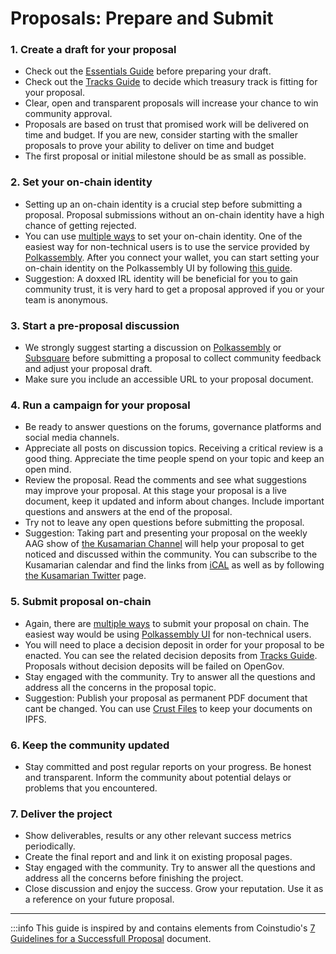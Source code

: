 # Proposals: Prepare and Submit

### 1. Create a draft for your proposal
- Check out the [Essentials Guide](https://www.opengov.watch/guides/proposals_essentials) before preparing your draft.
- Check out the [Tracks Guide](https://www.opengov.watch/guides/proposals_tracks) to decide which treasury track is fitting for your proposal.
- Clear, open and transparent proposals will increase your chance to win community approval.
- Proposals are based on trust that promised work will be delivered on time and budget. If you are new, consider starting with the smaller proposals to prove your ability to deliver on time and budget
- The first proposal or initial milestone should be as small as possible.

### 2. Set your on-chain identity
- Setting up an on-chain identity is a crucial step before submitting a proposal. Proposal submissions without an on-chain identity have a high chance of getting rejected.
- You can use [multiple ways](https://wiki.polkadot.network/docs/learn-identity) to set your on-chain identity. One of the easiest way for non-technical users is to use the service provided by [Polkassembly](https://polkadot.polkassembly.io/opengov). After you connect your wallet, you can start setting your on-chain identity on the Polkassembly UI by following [this guide](https://docs.polkassembly.io/polkassembly-101/polkassembly-setup/verify-your-identity).
- Suggestion: A doxxed IRL identity will be beneficial for you to gain community trust, it is very hard to get a proposal approved if you or your team is anonymous.

### 3. Start a pre-proposal discussion
- We strongly suggest starting a discussion on [Polkassembly](https://polkadot.polkassembly.io/discussions) or [Subsquare](https://polkadot.subsquare.io/discussions) before submitting a proposal to collect community feedback and adjust your proposal draft.
- Make sure you include an accessible URL to your proposal document.

### 4. Run a campaign for your proposal
- Be ready to answer questions on the forums, governance platforms and social media channels. 
- Appreciate all posts on discussion topics. Receiving a critical review is a good thing. Appreciate the time people spend on your topic and keep an open mind.
- Review the proposal. Read the comments and see what suggestions may improve your proposal. At this stage your proposal is a live document, keep it updated and inform about changes. Include important questions and answers at the end of the proposal.
- Try not to leave any open questions before submitting the proposal.
- Suggestion: Taking part and presenting your proposal on the weekly AAG show of [the Kusamarian Channel](https://www.youtube.com/@TheKusamarian) will help your proposal to get noticed and discussed within the community. You can subscribe to the Kusamarian calendar and find the links from [iCAL](https://calendar.google.com/calendar/ical/5bc9ebf4456fdf8f953e8906acb210a1a37740301e05d7e78854101f8988d905%40group.calendar.google.com/public/basic.ics) as well as by following [the Kusamarian Twitter](https://twitter.com/TheKusamarian) page.

### 5. Submit proposal on-chain
- Again, there are [multiple ways](https://wiki.polkadot.network/docs/learn-guides-polkadot-opengov#create-a-referenda-proposal) to submit your proposal on chain. The easiest way would be using [Polkassembly UI](https://polkadot.polkassembly.io/opengov) for non-technical users.
- You will need to place a decision deposit in order for your proposal to be enacted. You can see the related decision deposits from [Tracks Guide](https://www.opengov.watch/guides/proposals_tracks). Proposals without decision deposits will be failed on OpenGov.
- Stay engaged with the community. Try to answer all the questions and address all the concerns in the proposal topic.
- Suggestion: Publish your proposal as permanent PDF document that cant be changed. You can use [Crust Files](https://crustfiles.io/) to keep your documents on IPFS.

### 6. Keep the community updated
- Stay committed and post regular reports on your progress.
Be honest and transparent. Inform the community about potential delays or problems that you encountered.

### 7. Deliver the project
- Show deliverables, results or any other relevant success metrics periodically.
- Create the final report and and link it on existing proposal pages.
- Stay engaged with the community. Try to answer all the questions and address all the concerns before finishing the project.
- Close discussion and enjoy the success. Grow your reputation. Use it as a reference on your future proposal.

-------
:::info
This guide is inspired by and contains elements from Coinstudio's [7 Guidelines for a Successfull Proposal](https://docs.google.com/document/d/1CzEnurqwqLBOGrJI9CQORiGW9m6QyPOSshhzJdR57Pk/edit#heading=h.7fq1r3kiaao7) document.

